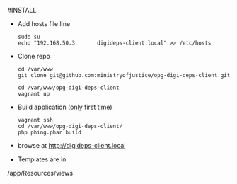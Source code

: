 #INSTALL

  * Add hosts file line
    
        sudo su
        echo "192.168.50.3       digideps-client.local" >> /etc/hosts

  * Clone repo
 
        cd /var/www
        git clone git@github.com:ministryofjustice/opg-digi-deps-client.git
    
        cd /var/www/opg-digi-deps-client
        vagrant up

  * Build application (only first time)

        vagrant ssh
        cd /var/www/opg-digi-deps-client/
        php phing.phar build

  *  browse at http://digideps-client.local

  * Templates are in 

/app/Resources/views


